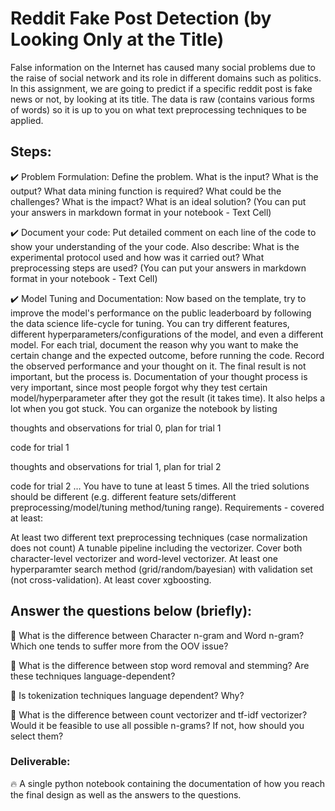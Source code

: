 # Reddit Fake Post Detection (by Looking Only at the Title)

False information on the Internet has caused many social problems due to the raise of social network and its role in different domains such as politics. In this assignment, we are going to predict if a specific reddit post is fake news or not, by looking at its title. The data is raw (contains various forms of words) so it is up to you on what text preprocessing techniques to be applied.

## Steps:


✔️ Problem Formulation:
Define the problem. What is the input? What is the output? What data mining function is required? What could be the challenges? What is the impact? What is an ideal solution?
(You can put your answers in markdown format in your notebook - Text Cell)

✔️ Document your code:
Put detailed comment on each line of the code to show your understanding of the your code. Also describe: What is the experimental protocol used and how was it carried out? What preprocessing steps are used?
(You can put your answers in markdown format in your notebook - Text Cell)

✔️ Model Tuning and Documentation:
Now based on the template, try to improve the model's performance on the public leaderboard by following the data science life-cycle for tuning. You can try different features, different hyperparameters/configurations of the model, and even a different model. For each trial, document the reason why you want to make the certain change and the expected outcome, before running the code. Record the observed performance and your thought on it. The final result is not important, but the process is. Documentation of your thought process is very important, since most people forgot why they test certain model/hyperparameter after they got the result (it takes time). It also helps a lot when you got stuck. You can organize the notebook by listing

thoughts and observations for trial 0, plan for trial 1

code for trial 1

thoughts and observations for trial 1, plan for trial 2

code for trial 2
…
You have to tune at least 5 times. All the tried solutions should be different (e.g. different feature sets/different preprocessing/model/tuning method/tuning range). Requirements - covered at least:

At least two different text preprocessing techniques (case normalization does not count)
A tunable pipeline including the vectorizer.
Cover both character-level vectorizer and word-level vectorizer.
At least one hyperparamter search method (grid/random/bayesian) with validation set (not cross-validation).
At least cover xgboosting.

## Answer the questions below (briefly):

🌈 What is the difference between Character n-gram and Word n-gram? Which one tends to suffer more from the OOV issue?

🌈 What is the difference between stop word removal and stemming? Are these techniques language-dependent?

🌈 Is tokenization techniques language dependent? Why?

🌈 What is the difference between count vectorizer and tf-idf vectorizer? Would it be feasible to use all possible n-grams? If not, how should you select them?

### Deliverable:

🔥 A single python notebook containing the documentation of how you reach the final design as well as the answers to the questions.
